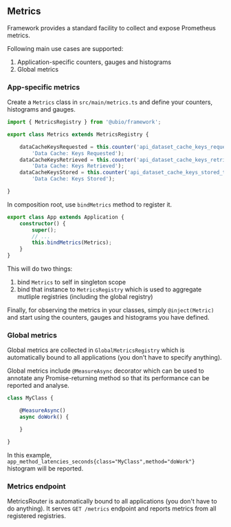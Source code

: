 ## Metrics

Framework provides a standard facility to collect and expose Prometheus metrics.

Following main use cases are supported:

1. Application-specific counters, gauges and histograms
2. Global metrics

### App-specific metrics

Create a `Metrics` class in `src/main/metrics.ts` and define your counters, histograms and gauges.

```ts
import { MetricsRegistry } from '@ubio/framework';

export class Metrics extends MetricsRegistry {

    dataCacheKeysRequested = this.counter('api_dataset_cache_keys_requested_total',
        'Data Cache: Keys Requested');
    dataCacheKeysRetrieved = this.counter('api_dataset_cache_keys_retrieved_total',
        'Data Cache: Keys Retrieved');
    dataCacheKeysStored = this.counter('api_dataset_cache_keys_stored_total',
        'Data Cache: Keys Stored');

}
```

In composition root, use `bindMetrics` method to register it.

```ts
export class App extends Application {
    constructor() {
        super();
        // ...
        this.bindMetrics(Metrics);
    }
}
```

This will do two things:

1. bind `Metrics` to self in singleton scope
2. bind that instance to `MetricsRegistry` which is used to aggregate mutliple registries (including the global registry)

Finally, for observing the metrics in your classes, simply `@inject(Metric)` and start using the counters, gauges and histograms you have defined.

### Global metrics

Global metrics are collected in `GlobalMetricsRegistry` which is automatically bound to all applications (you don't have to specify anything).

Global metrics include `@MeasureAsync` decorator which can be used to annotate any Promise-returning method so that its performance can be reported and analyse.

```ts
class MyClass {

    @MeasureAsync()
    async doWork() {

    }

}

```

In this example, `app_method_latencies_seconds{class="MyClass",method="doWork"}` histogram will be reported.

### Metrics endpoint

MetricsRouter is automatically bound to all applications (you don't have to do anything). It serves `GET /metrics` endpoint and reports metrics from all registered registries.

